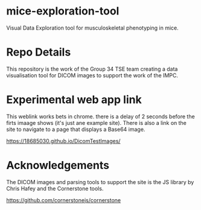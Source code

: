 # mice-exploration-tool
Visual Data Exploration tool for musculoskeletal phenotyping in mice.

# Repo Details
This repository is the work of the Group 34 TSE team creating a data visualisation tool for DICOM images to support the work of the IMPC. 

# Experimental web app link
This weblink works bets in chrome. there is a delay of 2 seconds before the firts imaage shows (it's just ane example site).
There is also a link on the site to navigate to a page that displays a Base64 image.

https://18685030.github.io/DicomTestImages/

# Acknowledgements
The DICOM images and parsing tools to support the site is the JS library by Chris Hafey and the Cornerstone tools.

https://github.com/cornerstonejs/cornerstone



